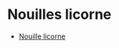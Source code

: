 # Nouilles licorne

* [Nouille licorne](http://theindigokitchen.com/quick-and-simple-unicorn-noodles/)